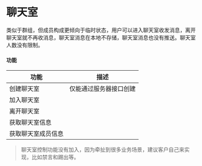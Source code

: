 # 聊天室
类似于群组，但成员构成更倾向于临时状态，用户可以进入聊天室收发消息，离开聊天室就不再收消息，聊天室消息在本地不存储，聊天室消息也没有推送。聊天室人数没有限制。

#### 功能
| 功能 | 描述 |
| ------ | ------ |
| 创建聊天室 | 仅能通过服务器接口创建 |
| 加入聊天室 | |
| 离开聊天室 | |
| 获取聊天室信息 | |
| 获取聊天室成员信息 |||
> 聊天室控制功能没有加入，因为牵扯到很多业务场景，建议客户自己来实现，比如禁言和踢出等。
